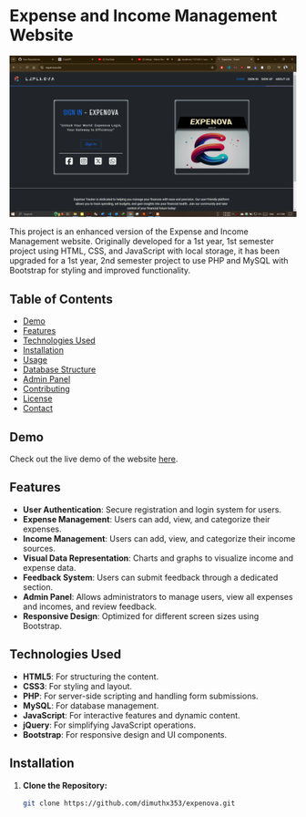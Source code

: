 # Expense and Income Management Website

![Website Preview](https://github.com/dimuthx353/expenova/blob/master/img/Screenshot%202024-08-05%20161156.png)

This project is an enhanced version of the Expense and Income Management website. Originally developed for a 1st year, 1st semester project using HTML, CSS, and JavaScript with local storage, it has been upgraded for a 1st year, 2nd semester project to use PHP and MySQL with Bootstrap for styling and improved functionality.

## Table of Contents

- [Demo](#demo)
- [Features](#features)
- [Technologies Used](#technologies-used)
- [Installation](#installation)
- [Usage](#usage)
- [Database Structure](#database-structure)
- [Admin Panel](#admin-panel)
- [Contributing](#contributing)
- [License](#license)
- [Contact](#contact)

## Demo

Check out the live demo of the website [here](https://expenova.site/).

## Features

- **User Authentication**: Secure registration and login system for users.
- **Expense Management**: Users can add, view, and categorize their expenses.
- **Income Management**: Users can add, view, and categorize their income sources.
- **Visual Data Representation**: Charts and graphs to visualize income and expense data.
- **Feedback System**: Users can submit feedback through a dedicated section.
- **Admin Panel**: Allows administrators to manage users, view all expenses and incomes, and review feedback.
- **Responsive Design**: Optimized for different screen sizes using Bootstrap.

## Technologies Used

- **HTML5**: For structuring the content.
- **CSS3**: For styling and layout.
- **PHP**: For server-side scripting and handling form submissions.
- **MySQL**: For database management.
- **JavaScript**: For interactive features and dynamic content.
- **jQuery**: For simplifying JavaScript operations.
- **Bootstrap**: For responsive design and UI components.

## Installation

1. **Clone the Repository:**
   ```bash
   git clone https://github.com/dimuthx353/expenova.git

